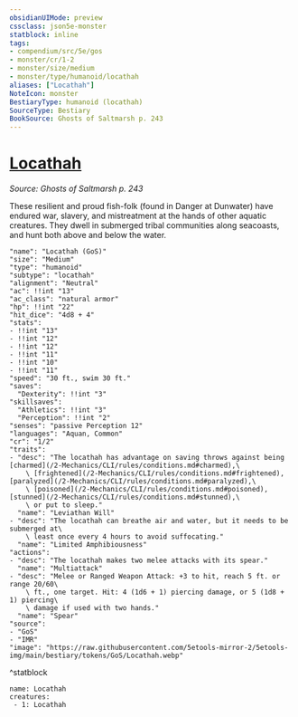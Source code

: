 ```yaml
---
obsidianUIMode: preview
cssclass: json5e-monster
statblock: inline
tags:
- compendium/src/5e/gos
- monster/cr/1-2
- monster/size/medium
- monster/type/humanoid/locathah
aliases: ["Locathah"]
NoteIcon: monster
BestiaryType: humanoid (locathah)
SourceType: Bestiary
BookSource: Ghosts of Saltmarsh p. 243
---
```

# [Locathah](2-Mechanics\CLI\bestiary\humanoid/locathah-gos.md)
*Source: Ghosts of Saltmarsh p. 243*  

These resilient and proud fish-folk (found in Danger at Dunwater) have endured war, slavery, and mistreatment at the hands of other aquatic creatures. They dwell in submerged tribal communities along seacoasts, and hunt both above and below the water.

```statblock
"name": "Locathah (GoS)"
"size": "Medium"
"type": "humanoid"
"subtype": "locathah"
"alignment": "Neutral"
"ac": !!int "13"
"ac_class": "natural armor"
"hp": !!int "22"
"hit_dice": "4d8 + 4"
"stats":
- !!int "13"
- !!int "12"
- !!int "12"
- !!int "11"
- !!int "10"
- !!int "11"
"speed": "30 ft., swim 30 ft."
"saves":
  "Dexterity": !!int "3"
"skillsaves":
  "Athletics": !!int "3"
  "Perception": !!int "2"
"senses": "passive Perception 12"
"languages": "Aquan, Common"
"cr": "1/2"
"traits":
- "desc": "The locathah has advantage on saving throws against being [charmed](/2-Mechanics/CLI/rules/conditions.md#charmed),\
    \ [frightened](/2-Mechanics/CLI/rules/conditions.md#frightened), [paralyzed](/2-Mechanics/CLI/rules/conditions.md#paralyzed),\
    \ [poisoned](/2-Mechanics/CLI/rules/conditions.md#poisoned), [stunned](/2-Mechanics/CLI/rules/conditions.md#stunned),\
    \ or put to sleep."
  "name": "Leviathan Will"
- "desc": "The locathah can breathe air and water, but it needs to be submerged at\
    \ least once every 4 hours to avoid suffocating."
  "name": "Limited Amphibiousness"
"actions":
- "desc": "The locathah makes two melee attacks with its spear."
  "name": "Multiattack"
- "desc": "Melee or Ranged Weapon Attack: +3 to hit, reach 5 ft. or range 20/60\
    \ ft., one target. Hit: 4 (1d6 + 1) piercing damage, or 5 (1d8 + 1) piercing\
    \ damage if used with two hands."
  "name": "Spear"
"source":
- "GoS"
- "IMR"
"image": "https://raw.githubusercontent.com/5etools-mirror-2/5etools-img/main/bestiary/tokens/GoS/Locathah.webp"
```
^statblock

```encounter-table
name: Locathah
creatures:
 - 1: Locathah
```